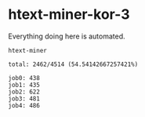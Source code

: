 # htext-miner-kor-3

Everything doing here is automated.

```
htext-miner

total: 2462/4514 (54.54142667257421%)

job0: 438
job1: 435
job2: 622
job3: 481
job4: 486
```